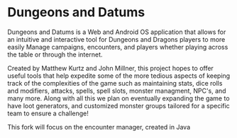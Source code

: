 # Dungeons and Datums
Dungeons and Datums is a Web and Android OS application that allows for an intuitive and interactive tool for Dungeons and Dragons players to more easily Manage campaigns, encounters, and players whether playing across the table or through the internet.

Created by Matthew Kurtz and John Millner, this project hopes to offer useful tools that help expedite some of the more tedious aspects of keeping track of the complexities of the game such as maintaining stats, dice rolls and modifiers, attacks, spells, spell slots, monster managment, NPC's, and many more. Along with all this we plan on eventually expanding the game to have loot generators, and customized monster groups tailored for a specific team to ensure a challenge!

This fork will focus on the encounter manager, created in Java
